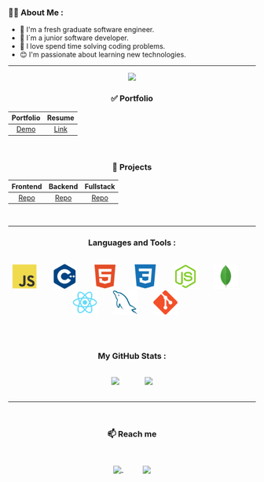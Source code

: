 
### 👨‍💻 About Me :
- 🔭 I'm a fresh graduate software engineer.
- 🌱 I`m a junior software developer.
- 🌱 I love spend time solving coding problems.
- 😊 I'm passionate about learning new technologies.

---

<p align="center">
   <a href="https://git.io/typing-svg"><img src="https://readme-typing-svg.demolab.com/?lines=Hi+there👋+i'm+Hamza,+I'm+a+👷‍♂️Software+Engineer;💻+currently+learning+node.js+and+react.js&width=540&duration=5000&center=true"></a>
</p>

<h3 align="center">  ✅ Portfolio </h3>
<div align="center">

|  **Portfolio**  | **Resume** |
| :-----------------:  | :---------: |
|  [Demo](https://hamza-portfolio-page.netlify.app/) |  [Link](https://drive.google.com/file/d/1QSZvau0bTIDDhR4MPSSaCc_Q6UstqzCw/view?usp=drive_link) |
   
</div>

<br/>

<h3 align="center"> 💚 Projects </h3>
<div align="center">
   
|  **Frontend**  | **Backend**  | **Fullstack**|
| :------------: | :----------: | :----------: |
|  [Repo](https://github.com/Mahmoud-Hamza-Git/Frontend-Projects) | [Repo](https://github.com/Mahmoud-Hamza-Git/Backend_Projects)  | [Repo](https://github.com/Mahmoud-Hamza-Git/Fullstack_Projects) |
<div/>
   
<br/>

---

<h3 align="center">  Languages and Tools :</h3>

<br/>

<div align="center" >
   <img src="https://github.com/devicons/devicon/blob/master/icons/javascript/javascript-original.svg" title="Javascript" **alt="JS" width="50" height="50"/>&emsp;&emsp;
    <img src="https://github.com/devicons/devicon/blob/master/icons/cplusplus/cplusplus-plain.svg" title="C++" **alt="C++" width="50" height="50"/>&emsp;&emsp;
    <img src="https://github.com/devicons/devicon/blob/master/icons/html5/html5-plain.svg" title="HTML5" **alt="HTML5" width="50" height="50"/>&emsp;&emsp;
    <img src="https://github.com/devicons/devicon/blob/master/icons/css3/css3-plain.svg" title="CSS" **alt="CSS" width="50" height="50"/>&emsp;&emsp;
    <img src="https://github.com/devicons/devicon/blob/master/icons/nodejs/nodejs-original.svg" title="Node.js" **alt="Node.js" width="50" height="50"/>&emsp;&emsp;
    <img src="https://github.com/devicons/devicon/blob/master/icons/mongodb/mongodb-original.svg" title="MongoDB" **alt="MongoDB" width="50" height="50"/>&emsp;&emsp;
    <img src="https://github.com/devicons/devicon/blob/master/icons/react/react-original.svg" title="React.js" **alt="React.js" width="50" height="50"/>&emsp;&emsp;
    <img src="https://github.com/devicons/devicon/blob/master/icons/mysql/mysql-plain.svg" title="MySQL" **alt="MySQL" width="50" height="50"/>&emsp;&emsp;
    <img src="https://github.com/devicons/devicon/blob/master/icons/git/git-plain.svg" title="Git" **alt="Git" width="50" height="50"/>&emsp;&emsp;
</div>

<br/><br/>


<h3 align="center"> My GitHub Stats :</h3>

<br>

<div align="center">
   <a href="https://git.io/streak-stats"><img src="https://github-readme-streak-stats.herokuapp.com?user=Mahmoud-Hamza-Git&theme=holi-theme&mode=weekly"></a> &nbsp; &nbsp; &nbsp; &nbsp; &nbsp; &nbsp; <a href="https://github.com/anuraghazra/github-readme-stats" display='block'><img src="https://github-readme-stats.vercel.app/api/top-langs/?username=Mahmoud-Hamza-Git&layout=compact&theme=radical"></a>  
<div/>
   
<br/>

---

<br/>

<h3>📫 Reach me</h3>

<br/>

<p align="center">
   <a href="https://www.linkedin.com/in/mahmoud-hamza2022/" target="_blank">
      <img align="center" src="https://img.shields.io/badge/-Hamza-blue?style=flat&logo=Linkedin&logoColor=white" height="40"/>
   </a>
   &nbsp; &nbsp; &nbsp; &nbsp; &nbsp;
   <a href="https://mailto:mahmoud.hamza.ce@gmail.com" target="_blank">
      <img align="center" src="https://img.shields.io/badge/gmail-EA4335.svg?style=flat&logo=gmail&logoColor=white" height="40"/>
   </a>
</p>

